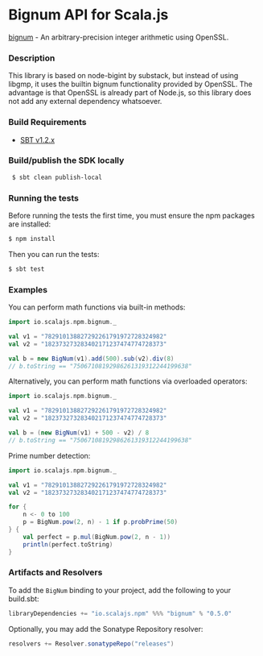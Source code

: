 Bignum API for Scala.js
================================
[bignum](https://www.npmjs.com/package/bignum) - An arbitrary-precision integer arithmetic using OpenSSL.

### Description

This library is based on node-bigint by substack, but instead of using libgmp, it uses the builtin bignum 
functionality provided by OpenSSL. The advantage is that OpenSSL is already part of Node.js, so this library 
does not add any external dependency whatsoever.

### Build Requirements

* [SBT v1.2.x](http://www.scala-sbt.org/download.html)


### Build/publish the SDK locally

```bash
 $ sbt clean publish-local
```

### Running the tests

Before running the tests the first time, you must ensure the npm packages are installed:

```bash
$ npm install
```

Then you can run the tests:

```bash
$ sbt test
```

### Examples

You can perform math functions via built-in methods:

```scala
import io.scalajs.npm.bignum._

val v1 = "782910138827292261791972728324982"
val v2 = "182373273283402171237474774728373"

val b = new BigNum(v1).add(500).sub(v2).div(8)
// b.toString == "75067108192986261319312244199638"
```

Alternatively, you can perform math functions via overloaded operators:

```scala
import io.scalajs.npm.bignum._

val v1 = "782910138827292261791972728324982"
val v2 = "182373273283402171237474774728373"

val b = (new BigNum(v1) + 500 - v2) / 8
// b.toString == "75067108192986261319312244199638"
```

Prime number detection:

```scala
import io.scalajs.npm.bignum._

val v1 = "782910138827292261791972728324982"
val v2 = "182373273283402171237474774728373"

for {
    n <- 0 to 100
    p = BigNum.pow(2, n) - 1 if p.probPrime(50)
} {
    val perfect = p.mul(BigNum.pow(2, n - 1))
    println(perfect.toString)
}
```

### Artifacts and Resolvers

To add the `BigNum` binding to your project, add the following to your build.sbt:  

```sbt
libraryDependencies += "io.scalajs.npm" %%% "bignum" % "0.5.0"
```

Optionally, you may add the Sonatype Repository resolver:

```sbt   
resolvers += Resolver.sonatypeRepo("releases") 
```
